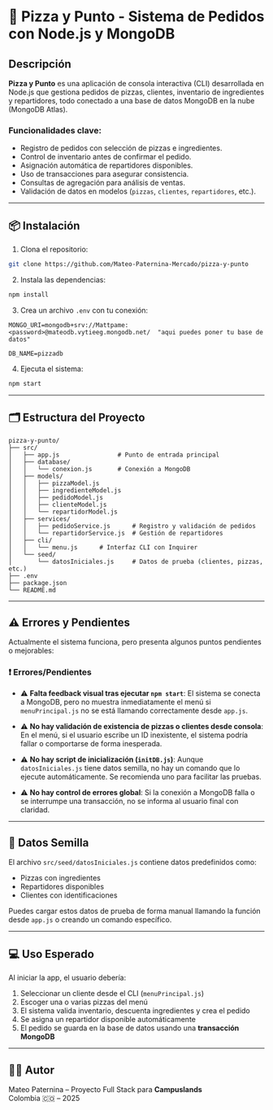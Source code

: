 # 🍕 Pizza y Punto - Sistema de Pedidos con Node.js y MongoDB

## Descripción

**Pizza y Punto** es una aplicación de consola interactiva (CLI) desarrollada en Node.js que gestiona pedidos de pizzas, clientes, inventario de ingredientes y repartidores, todo conectado a una base de datos MongoDB en la nube (MongoDB Atlas).

### Funcionalidades clave:

- Registro de pedidos con selección de pizzas e ingredientes.
- Control de inventario antes de confirmar el pedido.
- Asignación automática de repartidores disponibles.
- Uso de transacciones para asegurar consistencia.
- Consultas de agregación para análisis de ventas.
- Validación de datos en modelos (`pizzas`, `clientes`, `repartidores`, etc.).

---

## 📦 Instalación

1. Clona el repositorio:

```bash
git clone https://github.com/Mateo-Paternina-Mercado/pizza-y-punto
```

2. Instala las dependencias:

```bash
npm install
```

3. Crea un archivo `.env` con tu conexión:

```env
MONGO_URI=mongodb+srv://Mattpame:<password>@mateodb.vytieeg.mongodb.net/  "aqui puedes poner tu base de datos"

DB_NAME=pizzadb
```

4. Ejecuta el sistema:

```bash
npm start
```

---

## 🗂️ Estructura del Proyecto

```
pizza-y-punto/
├── src/
│   ├── app.js                # Punto de entrada principal
│   ├── database/
│   │   └── conexion.js       # Conexión a MongoDB
│   ├── models/
│   │   ├── pizzaModel.js
│   │   ├── ingredienteModel.js
│   │   ├── pedidoModel.js
│   │   ├── clienteModel.js
│   │   └── repartidorModel.js
│   ├── services/
│   │   ├── pedidoService.js      # Registro y validación de pedidos
│   │   └── repartidorService.js  # Gestión de repartidores
│   ├── cli/
│   │   └── menu.js      # Interfaz CLI con Inquirer
│   └── seed/
│       └── datosIniciales.js     # Datos de prueba (clientes, pizzas, etc.)
├── .env
├── package.json
└── README.md
```

---

## ⚠️ Errores y Pendientes

Actualmente el sistema funciona, pero presenta algunos puntos pendientes o mejorables:

### ❗ Errores/Pendientes

- ⚠️ **Falta feedback visual tras ejecutar `npm start`**: El sistema se conecta a MongoDB, pero no muestra inmediatamente el menú si `menuPrincipal.js` no se está llamando correctamente desde `app.js`.

- ⚠️ **No hay validación de existencia de pizzas o clientes desde consola**: En el menú, si el usuario escribe un ID inexistente, el sistema podría fallar o comportarse de forma inesperada.

- ⚠️ **No hay script de inicialización (`initDB.js`)**: Aunque `datosIniciales.js` tiene datos semilla, no hay un comando que lo ejecute automáticamente. Se recomienda uno para facilitar las pruebas.

- ⚠️ **No hay control de errores global**: Si la conexión a MongoDB falla o se interrumpe una transacción, no se informa al usuario final con claridad.

---

## 🧪 Datos Semilla

El archivo `src/seed/datosIniciales.js` contiene datos predefinidos como:

- Pizzas con ingredientes
- Repartidores disponibles
- Clientes con identificaciones

Puedes cargar estos datos de prueba de forma manual llamando la función desde `app.js` o creando un comando específico.

---

## 💻 Uso Esperado

Al iniciar la app, el usuario debería:

1. Seleccionar un cliente desde el CLI (`menuPrincipal.js`)
2. Escoger una o varias pizzas del menú
3. El sistema valida inventario, descuenta ingredientes y crea el pedido
4. Se asigna un repartidor disponible automáticamente
5. El pedido se guarda en la base de datos usando una **transacción MongoDB**

---

## 👨‍💻 Autor

Mateo Paternina – Proyecto Full Stack para **Campuslands**  
Colombia 🇨🇴 – 2025
